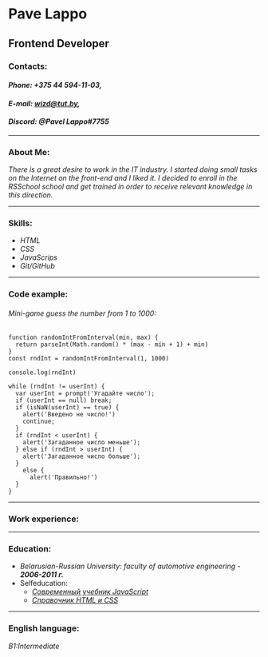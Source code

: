 # **Pave Lappo**
## Frontend Developer
### Contacts:
#### _**Phone:** +375 44 594-11-03,_
#### _**E-mail:** wizd@tut.by,_
#### _**Discord:** @Pavel Lappo#7755_

***

### About Me:
_There is a great desire to work in the IT industry. I started doing small tasks on the Internet on the front-end and I liked it. I decided to enroll in the RSSchool school and get trained in order to receive relevant knowledge in this direction._

***

### Skills:
* _HTML_
* _CSS_
* _JavaScrips_
* _Git/GitHub_

***

### Сode example:
###### Mini-game guess the number from 1 to 1000:
```
function randomIntFromInterval(min, max) {
  return parseInt(Math.random() * (max - min + 1) + min)
}
const rndInt = randomIntFromInterval(1, 1000)

console.log(rndInt)

while (rndInt != userInt) {
  var userInt = prompt('Угадайте число');
  if (userInt == null) break;
  if (isNaN(userInt) == true) {
    alert('Введено не число!')
    continue;
  }
  if (rndInt < userInt) {
    alert('Загаданное число меньше');
  } else if (rndInt > userInt) {
    alert('Загаданное число больше');
  }
    else {
      alert('Правильно!')
  }
}
```
***

### Work experience:


***

### Education:

* _Belarusian-Russian University: faculty of automotive engineering - **2006-2011 г.**_
* Selfeducation:
   - _[Современный учебник JavaScript](https://learn.javascript.ru/)_
   - _[Справочник HTML и CSS](https://webref.ru/)_

***

### English language:

_В1:Intermediate_

